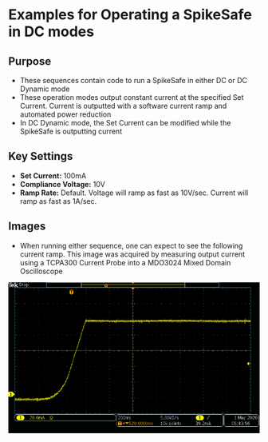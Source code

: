 # Examples for Operating a SpikeSafe in DC modes

## Purpose
- These sequences contain code to run a SpikeSafe in either DC or DC Dynamic mode
- These operation modes output constant current at the specified Set Current. Current is outputted with a software current ramp and automated power reduction
- In DC Dynamic mode, the Set Current can be modified while the SpikeSafe is outputting current

## Key Settings
- **Set Current:** 100mA
- **Compliance Voltage:** 10V
- **Ramp Rate:** Default. Voltage will ramp as fast as 10V/sec. Current will ramp as fast as 1A/sec.

## Images
- When running either sequence, one can expect to see the following current ramp. This image was acquired by measuring output current using a TCPA300 Current Probe into a MDO3024 Mixed Domain Oscilloscope

![](DC_Ramp.png)
